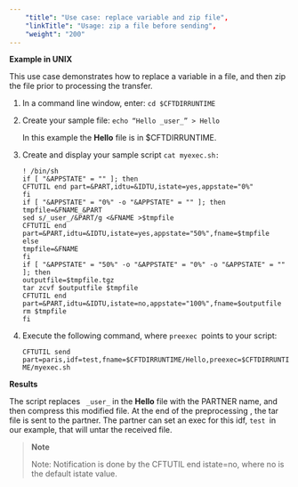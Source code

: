 ```yaml
---
    "title": "Use case: replace variable and zip file",
    "linkTitle": "Usage: zip a file before sending",
    "weight": "200"
---
```

**Example in UNIX**

This use case demonstrates how to replace a variable in a file, and then zip the file prior to processing the transfer.

1. In a command line window, enter: `cd $CFTDIRRUNTIME`
1. Create your sample file: `echo “Hello _user_” > Hello`

    In this example the ****Hello**** file is in $CFTDIRRUNTIME.  

1. Create and display your sample script `cat myexec.sh:`
    ```
    ! /bin/sh
    if [ "&APPSTATE" = "" ]; then
    CFTUTIL end part=&PART,idtu=&IDTU,istate=yes,appstate="0%"
    fi
    if [ "&APPSTATE" = "0%" -o "&APPSTATE" = "" ]; then
    tmpfile=&FNAME_&PART
    sed s/_user_/&PART/g <&FNAME >$tmpfile
    CFTUTIL end part=&PART,idtu=&IDTU,istate=yes,appstate="50%",fname=$tmpfile
    else
    tmpfile=&FNAME
    fi
    if [ "&APPSTATE" = "50%" -o "&APPSTATE" = "0%" -o "&APPSTATE" = "" ]; then
    outputfile=$tmpfile.tgz
    tar zcvf $outputfile $tmpfile
    CFTUTIL end part=&PART,idtu=&IDTU,istate=no,appstate="100%",fname=$outputfile
    rm $tmpfile
    fi
    ```
1. Execute the following command, where `preexec `points to your script:

    `CFTUTIL send part=paris,idf=test,fname=$CFTDIRRUNTIME/Hello,preexec=$CFTDIRRUNTIME/myexec.sh`

****Results****

The script replaces ` _user_` in the ****Hello**** file with the PARTNER name, and then compress this modified file. At the end of the preprocessing , the tar file is sent to the partner. The partner can set an exec for this idf, `test `in our example, that will untar the received file.

> **Note**
>
> Note: Notification is done by the CFTUTIL end istate=no, where no is the default istate value.

